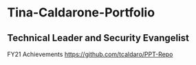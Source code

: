 # Tina-Caldarone-Portfolio
## Technical Leader and Security Evangelist


FY21 Achievements
https://github.com/tcaldaro/PPT-Repo
